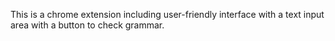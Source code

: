This is a chrome extension including user-friendly interface with a text input area with a button to check grammar.
